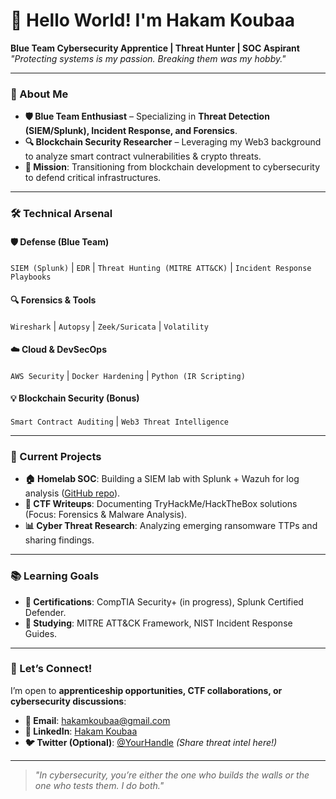 # 👋 Hello World! I'm Hakam Koubaa 

**Blue Team Cybersecurity Apprentice | Threat Hunter | SOC Aspirant**  
*"Protecting systems is my passion. Breaking them was my hobby."*  

---

### 🔐 About Me  
- **🛡️ Blue Team Enthusiast** – Specializing in **Threat Detection (SIEM/Splunk), Incident Response, and Forensics**.  
- **🔍 Blockchain Security Researcher** – Leveraging my Web3 background to analyze smart contract vulnerabilities & crypto threats.  
- **🎯 Mission**: Transitioning from blockchain development to cybersecurity to defend critical infrastructures.  

---

### 🛠️ Technical Arsenal  
#### **🛡️ Defense (Blue Team)**  
`SIEM (Splunk)` | `EDR` | `Threat Hunting (MITRE ATT&CK)` | `Incident Response Playbooks`  
#### **🔍 Forensics & Tools**  
`Wireshark` | `Autopsy` | `Zeek/Suricata` | `Volatility`  
#### **☁️ Cloud & DevSecOps**  
`AWS Security` | `Docker Hardening` | `Python (IR Scripting)`  
#### **💡 Blockchain Security (Bonus)**  
`Smart Contract Auditing` | `Web3 Threat Intelligence`  

---

### 🚀 Current Projects  
- **🏠 Homelab SOC**: Building a SIEM lab with Splunk + Wazuh for log analysis ([GitHub repo](#)).  
- **📜 CTF Writeups**: Documenting TryHackMe/HackTheBox solutions (Focus: Forensics & Malware Analysis).  
- **📊 Cyber Threat Research**: Analyzing emerging ransomware TTPs and sharing findings.  

---

### 📚 Learning Goals  
- **📜 Certifications**: CompTIA Security+ (in progress), Splunk Certified Defender.  
- **📖 Studying**: MITRE ATT&CK Framework, NIST Incident Response Guides.  

---

### 🤝 Let’s Connect!  
I’m open to **apprenticeship opportunities, CTF collaborations, or cybersecurity discussions**:  
- **📧 Email**: [hakamkoubaa@gmail.com](mailto:hakamkoubaa@gmail.com)  
- **🔗 LinkedIn**: [Hakam Koubaa](https://linkedin.com/in/hakam-koubaa)  
- **🐦 Twitter (Optional)**: [@YourHandle](#) *(Share threat intel here!)*  

---

> *"In cybersecurity, you’re either the one who builds the walls or the one who tests them. I do both."*  

<!---
hakamkoubaa/hakamkoubaa is a ✨ special ✨ repository because its `README.md` (this file) appears on your GitHub profile.
-->
